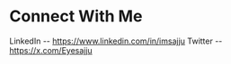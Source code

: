 # Connect With Me

LinkedIn -- https://www.linkedin.com/in/imsajju
Twitter --  https://x.com/Eyesajju
 